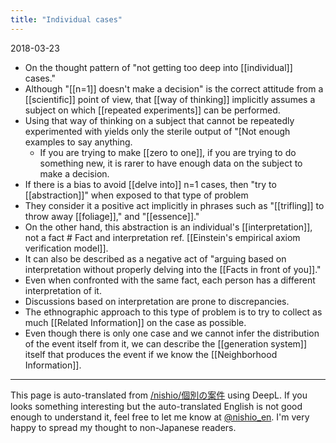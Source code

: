 ```yaml
---
title: "Individual cases"
---
```


2018-03-23
- On the thought pattern of "not getting too deep into [[individual]] cases."
- Although "[[n=1]] doesn't make a decision" is the correct attitude from a [[scientific]] point of view, that [[way of thinking]] implicitly assumes a subject on which [[repeated experiments]] can be performed.
- Using that way of thinking on a subject that cannot be repeatedly experimented with yields only the sterile output of "[Not enough examples to say anything.
    - If you are trying to make [[zero to one]], if you are trying to do something new, it is rarer to have enough data on the subject to make a decision.
- If there is a bias to avoid [[delve into]] n=1 cases, then "try to [[abstraction]]" when exposed to that type of problem
- They consider it a positive act implicitly in phrases such as "[[trifling]] to throw away [[foliage]]," and "[[essence]]."
- On the other hand, this abstraction is an individual's [[interpretation]], not a fact # Fact and interpretation ref. [[Einstein's empirical axiom verification model]].
- It can also be described as a negative act of "arguing based on interpretation without properly delving into the [[Facts in front of you]]."
- Even when confronted with the same fact, each person has a different interpretation of it.
- Discussions based on interpretation are prone to discrepancies.
- The ethnographic approach to this type of problem is to try to collect as much [[Related Information]] on the case as possible.
- Even though there is only one case and we cannot infer the distribution of the event itself from it, we can describe the [[generation system]] itself that produces the event if we know the [[Neighborhood Information]].

---
This page is auto-translated from [/nishio/個別の案件](https://scrapbox.io/nishio/個別の案件) using DeepL. If you looks something interesting but the auto-translated English is not good enough to understand it, feel free to let me know at [@nishio_en](https://twitter.com/nishio_en). I'm very happy to spread my thought to non-Japanese readers.